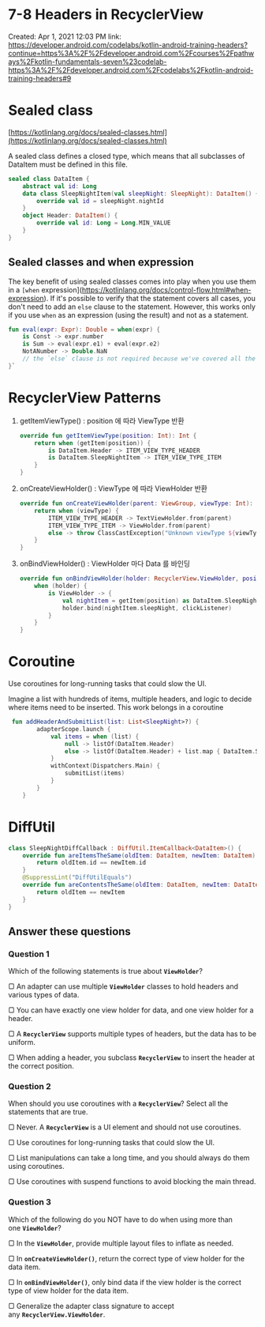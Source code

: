 # 7-8 Headers in RecyclerView

Created: Apr 1, 2021 12:03 PM
link: https://developer.android.com/codelabs/kotlin-android-training-headers?continue=https%3A%2F%2Fdeveloper.android.com%2Fcourses%2Fpathways%2Fkotlin-fundamentals-seven%23codelab-https%3A%2F%2Fdeveloper.android.com%2Fcodelabs%2Fkotlin-android-training-headers#9

# Sealed class

[https://kotlinlang.org/docs/sealed-classes.html](https://kotlinlang.org/docs/sealed-classes.html)

A sealed class defines a closed type, which means that all subclasses of DataItem must be defined in this file.

```kotlin
sealed class DataItem {
    abstract val id: Long
    data class SleepNightItem(val sleepNight: SleepNight): DataItem() {
        override val id = sleepNight.nightId
    }
    object Header: DataItem() {
        override val id: Long = Long.MIN_VALUE
    }
}
```

## **Sealed classes and when expression**

The key benefit of using sealed classes comes into play when you use them in a `[when` expression](https://kotlinlang.org/docs/control-flow.html#when-expression). If it's possible to verify that the statement covers all cases, you don't need to add an `else` clause to the statement. However, this works only if you use `when` as an expression (using the result) and not as a statement.

```kotlin
fun eval(expr: Expr): Double = when(expr) {
    is Const -> expr.number
    is Sum -> eval(expr.e1) + eval(expr.e2)
    NotANumber -> Double.NaN
    // the `else` clause is not required because we've covered all the cases
}`
```

# RecyclerView Patterns

1. getItemViewType() : position 에 따라 ViewType 반환

    ```kotlin
    override fun getItemViewType(position: Int): Int {
        return when (getItem(position)) {
            is DataItem.Header -> ITEM_VIEW_TYPE_HEADER
            is DataItem.SleepNightItem -> ITEM_VIEW_TYPE_ITEM
        }
    }
    ```

2. onCreateViewHolder() : ViewType 에 따라 ViewHolder 반환

    ```kotlin
    override fun onCreateViewHolder(parent: ViewGroup, viewType: Int): RecyclerView.ViewHolder {
        return when (viewType) {
            ITEM_VIEW_TYPE_HEADER -> TextViewHolder.from(parent)
            ITEM_VIEW_TYPE_ITEM -> ViewHolder.from(parent)
            else -> throw ClassCastException("Unknown viewType ${viewType}")
        }
    }
    ```

3. onBindViewHolder() : ViewHolder 마다 Data 를 바인딩

    ```kotlin
    override fun onBindViewHolder(holder: RecyclerView.ViewHolder, position: Int) {
        when (holder) {
            is ViewHolder -> {
                val nightItem = getItem(position) as DataItem.SleepNightItem
                holder.bind(nightItem.sleepNight, clickListener)
            }
        }
    }
    ```

# Coroutine

Use coroutines for long-running tasks that could slow the UI.

Imagine a list with hundreds of items, multiple headers, and logic to decide where items need to be inserted. This work belongs in a coroutine

```kotlin
 fun addHeaderAndSubmitList(list: List<SleepNight>?) {
        adapterScope.launch {
            val items = when (list) {
                null -> listOf(DataItem.Header)
                else -> listOf(DataItem.Header) + list.map { DataItem.SleepNightItem(it) }
            }
            withContext(Dispatchers.Main) {
                submitList(items)
            }
        }
    }
```

# DiffUtil

```kotlin
class SleepNightDiffCallback : DiffUtil.ItemCallback<DataItem>() {
    override fun areItemsTheSame(oldItem: DataItem, newItem: DataItem): Boolean {
        return oldItem.id == newItem.id
    }
    @SuppressLint("DiffUtilEquals")
    override fun areContentsTheSame(oldItem: DataItem, newItem: DataItem): Boolean {
        return oldItem == newItem
    }
}
```

## **Answer these questions**

### **Question 1**

Which of the following statements is true about **`ViewHolder`**?

▢ An adapter can use multiple **`ViewHolder`** classes to hold headers and various types of data.

▢ You can have exactly one view holder for data, and one view holder for a header.

▢ A **`RecyclerView`** supports multiple types of headers, but the data has to be uniform.

▢ When adding a header, you subclass **`RecyclerView`** to insert the header at the correct position.

### **Question 2**

When should you use coroutines with a **`RecyclerView`**? Select all the statements that are true.

▢ Never. A **`RecyclerView`** is a UI element and should not use coroutines.

▢ Use coroutines for long-running tasks that could slow the UI.

▢ List manipulations can take a long time, and you should always do them using coroutines.

▢ Use coroutines with suspend functions to avoid blocking the main thread.

### **Question 3**

Which of the following do you NOT have to do when using more than one **`ViewHolder`**?

▢ In the **`ViewHolder`**, provide multiple layout files to inflate as needed.

▢ In **`onCreateViewHolder()`**, return the correct type of view holder for the data item.

▢ In **`onBindViewHolder()`**, only bind data if the view holder is the correct type of view holder for the data item.

▢ Generalize the adapter class signature to accept any **`RecyclerView.ViewHolder`**.